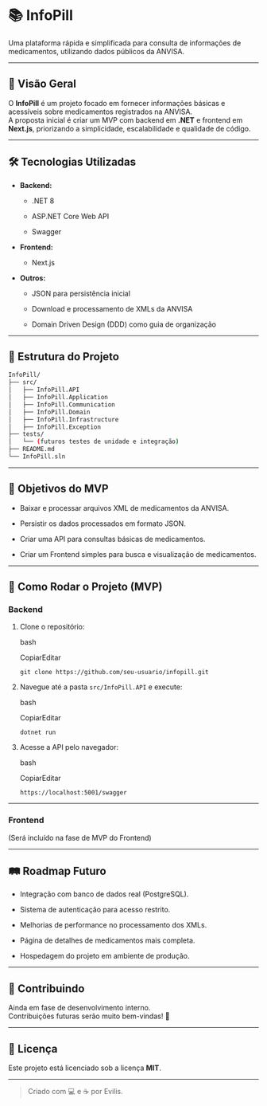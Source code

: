 # 📚 InfoPill

Uma plataforma rápida e simplificada para consulta de informações de medicamentos, utilizando dados públicos da ANVISA.

---

## 📌 Visão Geral

O **InfoPill** é um projeto focado em fornecer informações básicas e acessíveis sobre medicamentos registrados na ANVISA.  
A proposta inicial é criar um MVP com backend em **.NET** e frontend em **Next.js**, priorizando a simplicidade, escalabilidade e qualidade de código.

---

## 🛠️ Tecnologias Utilizadas

- **Backend:**
    
    - .NET 8
        
    - ASP.NET Core Web API
        
    - Swagger
        
- **Frontend:**
    
    - Next.js
        
- **Outros:**
    
    - JSON para persistência inicial
        
    - Download e processamento de XMLs da ANVISA
        
    - Domain Driven Design (DDD) como guia de organização
        

---

## 📂 Estrutura do Projeto

```bash
InfoPill/
├── src/
│   ├── InfoPill.API
│   ├── InfoPill.Application
│   ├── InfoPill.Communication
│   ├── InfoPill.Domain
│   ├── InfoPill.Infrastructure
│   ├── InfoPill.Exception
├── tests/
│   └── (futuros testes de unidade e integração)
├── README.md
└── InfoPill.sln
```

---

## 🎯 Objetivos do MVP

-  Baixar e processar arquivos XML de medicamentos da ANVISA.
    
-  Persistir os dados processados em formato JSON.
    
-  Criar uma API para consultas básicas de medicamentos.
    
-  Criar um Frontend simples para busca e visualização de medicamentos.
    

---

## 🚀 Como Rodar o Projeto (MVP)

### Backend

1. Clone o repositório:
    
    bash
    
    CopiarEditar
    
    `git clone https://github.com/seu-usuario/infopill.git`
    
2. Navegue até a pasta `src/InfoPill.API` e execute:
    
    bash
    
    CopiarEditar
    
    `dotnet run`
    
3. Acesse a API pelo navegador:
    
    bash
    
    CopiarEditar
    
    `https://localhost:5001/swagger`
    

---

### Frontend

(Será incluído na fase de MVP do Frontend)

---

## 🛤️ Roadmap Futuro

- Integração com banco de dados real (PostgreSQL).
    
- Sistema de autenticação para acesso restrito.
    
- Melhorias de performance no processamento dos XMLs.
    
- Página de detalhes de medicamentos mais completa.
    
- Hospedagem do projeto em ambiente de produção.
    

---

## 🤝 Contribuindo

Ainda em fase de desenvolvimento interno.  
Contribuições futuras serão muito bem-vindas! 🚀

---

## 📄 Licença

Este projeto está licenciado sob a licença **MIT**.

---

> Criado com 💻 e ☕ por Evilis.
